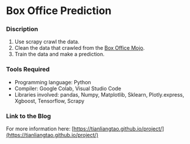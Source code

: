 # Box Office Prediction
### Discription

 1. Use scrapy crawl the data.
 2. Clean the data that crawled from the [Box Office Mojo](https://www.boxofficemojo.com/).
 3. Train the data and make a prediction.

### Tools Required
-   Programming language: Python
-   Compiler: Google Colab, Visual Studio Code
-   Libraries involved: pandas, Numpy, Matplotlib, Sklearn, Plotly.express, Xgboost, Tensorflow, Scrapy

### Link to the Blog

For more information here:  [https://tianliangtao.github.io/project/](https://tianliangtao.github.io/project/)
